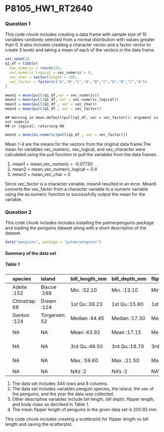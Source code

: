 P8105\_HW1\_RT2640
================

### Question 1

This code chunk includes creating a data frame with sample size of 10
variables randomly selected from a normal distribution with values
greater than 0. It also includes creating a character vector and a
factor vector to create 3 levels and taking a mean of each of the
vectors in the data frame.

``` r
set.seed(2)
q1_df = tibble(
  vec_numeric = rnorm(10),
  vec_numeric_logical = vec_numeric > 0,
  vec_char = vector(length = 10),
  vec_factor = factor(c("A","B","C","A","B","C","A","B","C","A"))
)
```

``` r
mean1 = mean(pull(q1_df,var = vec_numeric))
mean2 = mean(pull(q1_df, var = vec_numeric_logical))
mean3 = mean(pull(q1_df , var = vec_char))
mean4 = mean(pull(q1_df , var = vec_factor))
```

    ## Warning in mean.default(pull(q1_df, var = vec_factor)): argument is not numeric
    ## or logical: returning NA

``` r
mean5 = mean(as.numeric(pull(q1_df , var = vec_factor)))
```

Mean 1-4 are the means for the vectors from the original data frame.The
mean for variables vec\_numeric, vec\_logical, and vec\_character were
calculated using the pull function to pull the variables from the data
frames.

1.  mean1 = mean\_vec\_numeric = -0.07730
2.  mean2 = mean\_vec\_numeric\_logical = 0.4
3.  mean3 = mean\_vec\_char = 0

Since vec\_factor is a character variable, mean4 resulted in an error.
Mean5 converts the vec\_factor from a character variable to a numeric
variable using the as.numeric function to successfully output the mean
for the variable.

### Question 2

This code chunk includes includes installing the palmerpenguins package
and loading the penguins dataset along with a short description of the
dataset.

``` r
data("penguins", package = "palmerpenguins")
```

#### Summary of the data set

##### Table 1

|     | species       | island        | bill\_length\_mm | bill\_depth\_mm | flipper\_length\_mm | body\_mass\_g | sex        | year         |
|:----|:--------------|:--------------|:-----------------|:----------------|:--------------------|:--------------|:-----------|:-------------|
|     | Adelie :152   | Biscoe :168   | Min. :32.10      | Min. :13.10     | Min. :172.0         | Min. :2700    | female:165 | Min. :2007   |
|     | Chinstrap: 68 | Dream :124    | 1st Qu.:39.23    | 1st Qu.:15.60   | 1st Qu.:190.0       | 1st Qu.:3550  | male :168  | 1st Qu.:2007 |
|     | Gentoo :124   | Torgersen: 52 | Median :44.45    | Median :17.30   | Median :197.0       | Median :4050  | NA’s : 11  | Median :2008 |
|     | NA            | NA            | Mean :43.92      | Mean :17.15     | Mean :200.9         | Mean :4202    | NA         | Mean :2008   |
|     | NA            | NA            | 3rd Qu.:48.50    | 3rd Qu.:18.70   | 3rd Qu.:213.0       | 3rd Qu.:4750  | NA         | 3rd Qu.:2009 |
|     | NA            | NA            | Max. :59.60      | Max. :21.50     | Max. :231.0         | Max. :6300    | NA         | Max. :2009   |
|     | NA            | NA            | NA’s :2          | NA’s :2         | NA’s :2             | NA’s :2       | NA         | NA           |

1.  The data set includes 344 rows and 8 columns.
2.  The data set includes variables penguin species, the island, the sex
    of the penguins, and the year the data was collected.
3.  Other descriptive variables include bill length, bill depth, flipper
    length, and body mass as decribed in Table 1.
4.  The mean flipper length of penguins in the given data set is
    200.92 mm.

This code chunk includes creating a scatterplot for flipper length vs
bill length and saving the scatterplot.
